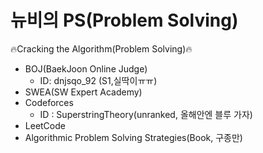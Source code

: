# 뉴비의 PS(Problem Solving)
🔥Cracking the Algorithm(Problem Solving)🔥

- BOJ(BaekJoon Online Judge)
  - ID: dnjsqo_92 (S1,실딱이ㅠㅠ)
- SWEA(SW Expert Academy)
- Codeforces
  - ID : SuperstringTheory(unranked, 올해안엔 블루 가자)
- LeetCode
- Algorithmic Problem Solving Strategies(Book, 구종만)


